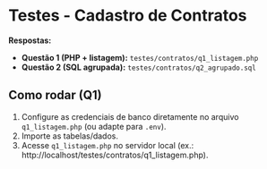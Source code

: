 # Testes - Cadastro de Contratos

**Respostas:**

- **Questão 1 (PHP + listagem):** `testes/contratos/q1_listagem.php`
- **Questão 2 (SQL agrupada):** `testes/contratos/q2_agrupado.sql`

## Como rodar (Q1)
1. Configure as credenciais de banco diretamente no arquivo `q1_listagem.php` (ou adapte para `.env`).
2. Importe as tabelas/dados.
3. Acesse `q1_listagem.php` no servidor local (ex.: http://localhost/testes/contratos/q1_listagem.php).
